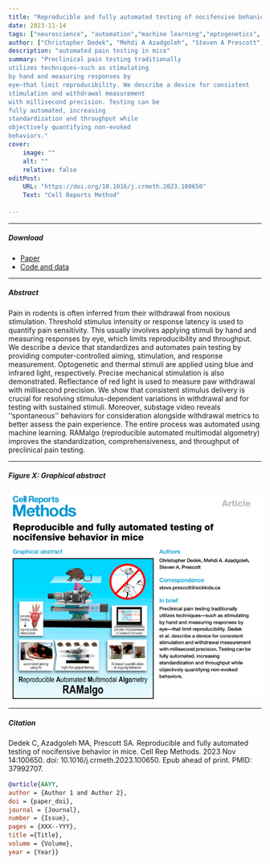 ```yaml
---
title: "Reproducible and fully automated testing of nocifensive behanior in mice" 
date: 2023-11-14
tags: ["neuroscience", "automation","machine learning","optogenetics", "pain"]
author: ["Christopher Dedek", "Mehdi A Azadgoleh", "Steven A Prescott"]
description: "automated pain testing in mice"
summary: "Preclinical pain testing traditionally
utilizes techniques—such as stimulating
by hand and measuring responses by
eye—that limit reproducibility. We describe a device for consistent
stimulation and withdrawal measurement
with millisecond precision. Testing can be
fully automated, increasing
standardization and throughput while
objectively quantifying non-evoked
behaviors." 
cover:
    image: ""
    alt: ""
    relative: false
editPost:
    URL: "https://doi.org/10.1016/j.crmeth.2023.100650"
    Text: "Cell Reports Method"

---
```


---

##### Download

+ [Paper](pain_paper.pdf)
+ [Code and data](https://github.com/stofe95/ramalgo)

---

##### Abstract

Pain in rodents is often inferred from their withdrawal from noxious stimulation. Threshold stimulus intensity or response latency is used to quantify pain sensitivity. This usually involves applying stimuli by hand and measuring responses by eye, which limits reproducibility and throughput. We describe a device that standardizes and automates pain testing by providing computer-controlled aiming, stimulation, and response measurement. Optogenetic and thermal stimuli are applied using blue and infrared light, respectively. Precise mechanical stimulation is also demonstrated. Reflectance of red light is used to measure paw withdrawal with millisecond precision. We show that consistent stimulus delivery is crucial for resolving stimulus-dependent variations in withdrawal and for testing with sustained stimuli. Moreover, substage video reveals ‘‘spontaneous’’ behaviors for consideration alongside withdrawal metrics to better assess the pain experience. The entire process was automated using machine learning. RAMalgo (reproducible automated multimodal algometry) improves the standardization, comprehensiveness, and throughput of preclinical pain testing.

---

##### Figure X: Graphical abstract

![](pain_paper.png)

---



##### Citation

Dedek C, Azadgoleh MA, Prescott SA. Reproducible and fully automated testing of nocifensive behavior in mice. Cell Rep Methods. 2023 Nov 14:100650. doi: 10.1016/j.crmeth.2023.100650. Epub ahead of print. PMID: 37992707.

```BibTeX
@article{AAYY,
author = {Author 1 and Author 2},
doi = {paper_doi},
journal = {Journal},
number = {Issue},
pages = {XXX--YYY},
title ={Title},
volume = {Volume},
year = {Year}}
```



<!-- ##### Related material -->

<!-- + [Presentation slides](presentation2.pdf) -->

